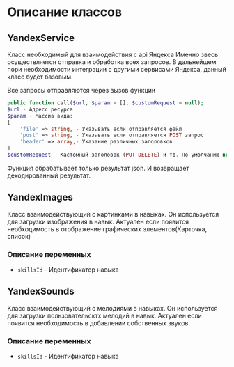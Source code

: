 # Описание классов

## YandexService
Класс необходимый для взаимодействия с api Яндекса
Именно звесь осуществляется отправка и обработка всех запросов.
В дальнейшем пори необходимости интеграции с другими сервисами Яндекса, данный класс будет базовым.

Все запросы отправляются через вызов функции
```php
public function call($url, $param = [], $customRequest = null);
$url - Адресс ресурса
$param - Массив вида:
[
    'file' => string, - Указывать если отправляется файл
    'post' => string, - Указывать если отправляется POST запрос
    'header' => array,- Указание различных заголовков
]
$customRequest - Кастомный заголовок (PUT DELETE) и тд. По умолчанию null
```
Функция обрабатывает только результат json. И возвращает декодированный результат.

## YandexImages
Класс взаимодействующий с картинками в навыках.
Он используется для загрузки изображения в навык.
Актуален если появится необходимость в отображение графических элементов(Карточка, список)
### Описание переменных
- `skillsId` - Идентификатор навыка

## YandexSounds
Класс взаимодействующий с мелодиями в навыках.
Он используется для загрузки пользовательсктх мелодий в навык.
Актуален если появится необходимость в добавлении собственных звуков.
### Описание переменных
- `skillsId` - Идентификатор навыка